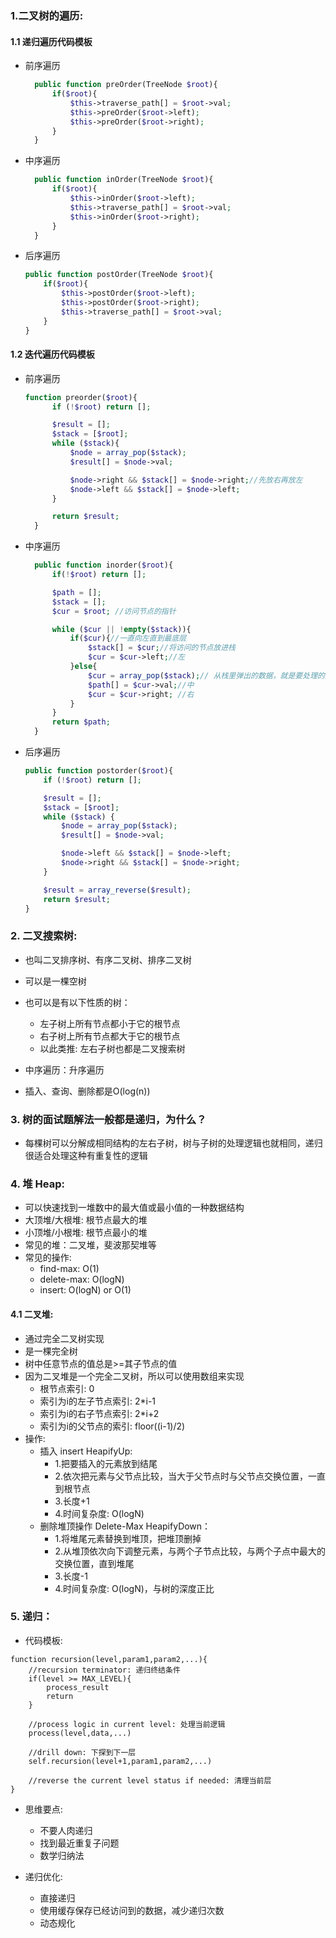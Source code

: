 ### 1.二叉树的遍历:
#### 1.1 递归遍历代码模板
- 前序遍历
  ```php
    public function preOrder(TreeNode $root){
        if($root){
            $this->traverse_path[] = $root->val;
            $this->preOrder($root->left);
            $this->preOrder($root->right);
        }
    }
    ```
- 中序遍历
  ```php
    public function inOrder(TreeNode $root){
        if($root){
            $this->inOrder($root->left);
            $this->traverse_path[] = $root->val;
            $this->inOrder($root->right);
        }
    }
  ```
- 后序遍历
    ```php 
    public function postOrder(TreeNode $root){
        if($root){
            $this->postOrder($root->left);
            $this->postOrder($root->right);
            $this->traverse_path[] = $root->val;
        }
    }
    ```
  
#### 1.2 迭代遍历代码模板
- 前序遍历
  ```php 
  function preorder($root){
        if (!$root) return [];

        $result = [];
        $stack = [$root];
        while ($stack){
            $node = array_pop($stack);
            $result[] = $node->val;

            $node->right && $stack[] = $node->right;//先放右再放左
            $node->left && $stack[] = $node->left;
        }

        return $result;
    }
  ```
- 中序遍历
  ```php
    public function inorder($root){
        if(!$root) return [];

        $path = [];
        $stack = [];
        $cur = $root; //访问节点的指针

        while ($cur || !empty($stack)){
            if($cur){//一直向左直到最底层
                $stack[] = $cur;//将访问的节点放进栈
                $cur = $cur->left;//左
            }else{
                $cur = array_pop($stack);// 从栈里弹出的数据，就是要处理的数据（放进path数组里的数据）
                $path[] = $cur->val;//中
                $cur = $cur->right; //右
            }
        }
        return $path;
    }
  ```
- 后序遍历
    ```php 
    public function postorder($root){
        if (!$root) return [];

        $result = [];
        $stack = [$root];
        while ($stack) {
            $node = array_pop($stack);
            $result[] = $node->val;

            $node->left && $stack[] = $node->left;
            $node->right && $stack[] = $node->right;
        }

        $result = array_reverse($result);
        return $result;
    }

    ```
  
### 2. 二叉搜索树:
- 也叫二叉排序树、有序二叉树、排序二叉树
- 可以是一棵空树
- 也可以是有以下性质的树：
    - 左子树上所有节点都小于它的根节点
    - 右子树上所有节点都大于它的根节点
    - 以此类推: 左右子树也都是二叉搜索树
    
- 中序遍历：升序遍历
- 插入、查询、删除都是O(log(n))

### 3. 树的面试题解法一般都是递归，为什么？
- 每棵树可以分解成相同结构的左右子树，树与子树的处理逻辑也就相同，递归很适合处理这种有重复性的逻辑

### 4. 堆 Heap:
- 可以快速找到一堆数中的最大值或最小值的一种数据结构
- 大顶堆/大根堆: 根节点最大的堆
- 小顶堆/小根堆: 根节点最小的堆
- 常见的堆：二叉堆，斐波那契堆等
- 常见的操作:
    - find-max: O(1)
    - delete-max: O(logN)
    - insert: O(logN) or O(1)
#### 4.1 二叉堆:
- 通过完全二叉树实现
- 是一棵完全树
- 树中任意节点的值总是>=其子节点的值
- 因为二叉堆是一个完全二叉树，所以可以使用数组来实现
    - 根节点索引: 0
    - 索引为i的左子节点索引: 2*i-1
    - 索引为i的右子节点索引: 2*i+2
    - 索引为i的父节点的索引: floor((i-1)/2)
- 操作:
    - 插入 insert HeapifyUp:
        - 1.把要插入的元素放到结尾
        - 2.依次把元素与父节点比较，当大于父节点时与父节点交换位置，一直到根节点
        - 3.长度+1
        - 4.时间复杂度: O(logN)
    - 删除堆顶操作 Delete-Max HeapifyDown：
        - 1.将堆尾元素替换到堆顶，把堆顶删掉
        - 2.从堆顶依次向下调整元素，与两个子节点比较，与两个子点中最大的交换位置，直到堆尾
        - 3.长度-1
        - 4.时间复杂度: O(logN)，与树的深度正比
    
### 5. 递归：
- 代码模板:
```phpregexp
function recursion(level,param1,param2,...){
    //recursion terminator: 递归终结条件
    if(level >= MAX_LEVEL){
        process_result
        return
    }
    
    //process logic in current level: 处理当前逻辑
    process(level,data,...)
    
    //drill down: 下探到下一层
    self.recursion(level+1,param1,param2,...)
    
    //reverse the current level status if needed: 清理当前层
}
```
- 思维要点:
    - 不要人肉递归
    - 找到最近重复子问题
    - 数学归纳法
    
- 递归优化:
    - 直接递归
    - 使用缓存保存已经访问到的数据，减少递归次数
    - 动态规化
  
